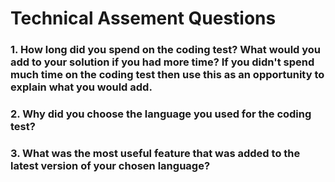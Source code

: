 # Technical Assement Questions

### 1. How long did you spend on the coding test? What would you add to your solution if you had more time? If you didn't spend much time on the coding test then use this as an opportunity to explain what you would add.

### 2. Why did you choose the language you used for the coding test?

### 3. What was the most useful feature that was added to the latest version of your chosen language?